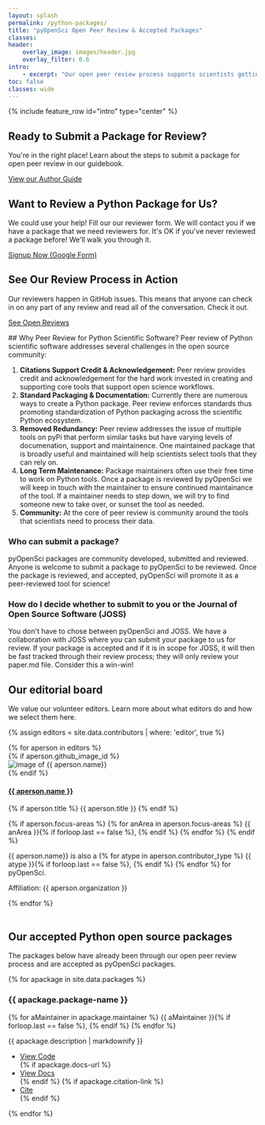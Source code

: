 ```yaml
---
layout: splash
permalink: /python-packages/
title: "pyOpenSci Open Peer Review & Accepted Packages"
classes:
header:
    overlay_image: images/header.jpg
    overlay_filter: 0.6
intro:
    - excerpt: "Our open peer review process supports scientists getting credit for the work invested in open Python tools. It also supports standardization of packaging and improved package visibility."
toc: false
classes: wide
---
```


{% include feature_row id="intro" type="center" %}


<!--TODO: this into a template -->

<div class="feature__wrapper">

  <div class="feature__item ">
    <div class="archive__item cards">
      <div class="archive__item-body">
          <h2 class="archive__item-title">Ready to Submit a Package for Review?</h2>
          <div class="archive__item-excerpt">
            <p>You're in the right place! Learn about the steps to submit a package
            for open peer review in our guidebook. </p>
          </div>  
          <p><a href="https://www.pyopensci.org/contributing-guide/open-source-software-submissions/author-guide.html" class="btn btn--inverse"><i class="fas fa-angle-right"></i> View our Author Guide </a></p>
      </div>
    </div>
  </div>

  <div class="feature__item">
    <div class="archive__item cards">
      <div class="archive__item-body">
          <h2 class="archive__item-title">Want to Review a Python Package for Us?</h2>
          <div class="archive__item-excerpt">
            <p>We could use your help! Fill our our reviewer form. We will 
            contact you if we have a package that we need reviewers for. 
            It's OK if you've never reviewed a package before! We'll walk you 
            through it. </p>
          </div>  
          <p><a href="https://forms.gle/GHfxvmS47nQFDcBM6" class="btn btn--inverse"><i class="fas fa-angle-right"></i> 
            Signup Now (Google Form) </a></p>
      </div>
    </div>
  </div>

  <div class="feature__item">
    <div class="archive__item cards">
      <div class="archive__item-body">
          <h2 class="archive__item-title">See Our Review Process in Action</h2>
          <div class="archive__item-excerpt">
            <p>Our reviewers happen in GitHub issues. This means that anyone can 
            check in on any part of any review and read all of the conversation. 
            Check it out.</p>
          </div>  
          <p><a href="https://www.github.com/pyopensci/software-review" class="btn btn--inverse"><i class="fas fa-angle-right"></i> See Open Reviews </a></p>
      </div>
    </div>
  </div>
</div>

<div class="wide__p_text" markdown="1">
## Why Peer Review for Python Scientific Software?
Peer review of Python scientific software addresses several challenges in the 
open source community:

1. **Citations Support Credit & Acknowledgement:** Peer review provides credit and acknowledgement for the hard work invested in creating and supporting core tools that support open science workflows.
2. **Standard Packaging & Documentation:** Currently there are numerous ways to create a Python package. Peer review enforces standards thus promoting standardization of Python packaging across the scientific Python ecosystem.
3. **Removed Redundancy:** Peer review addresses the issue of multiple tools on pyPi that perform similar tasks but have varying levels of documenation, support and maintainence. One maintained package that is broadly useful and maintained will help scientists select tools that they can rely on. 
4. **Long Term Maintenance:** Package maintainers often use their free time to work on Python tools. Once a package is reviewed by pyOpenSci we will keep in touch with the maintainer to ensure continued maintainance of the tool. If a maintainer needs to step down, we will try to find someone new to take over, or sunset the tool as needed. 
5. **Community:** At the core of peer review is community around the tools that scientists need to process their data. 

### Who can submit a package? 
pyOpenSci packages are community developed, submitted and reviewed. Anyone is
welcome to submit a package to pyOpenSci to be reviewed. Once the package is reviewed,
and accepted, pyOpenSci will promote it as a peer-reviewed tool for science!

### How do I decide whether to submit to you or the Journal of Open Source Software (JOSS)

You don't have to chose between pyOpenSci and JOSS. We have a collaboration with
JOSS where you can submit your package to us for review. If your package is accepted
and if it is in scope for JOSS, it will then be fast tracked through their 
review process; they will only review your paper.md file. Consider this a 
win-win!

</div>

<!-- 
<div class="notice" markdown="1">
## What's the difference between pyOpenSci and JOSS?

> You don't have to chose between pyOpenSci and JOSS; You can submit your package to both.

pyOpenSci and [the Journal of Open Source Software (JOSS)](https://joss.theoj.org/)
are complementary, partner organizations; and you don't have to chose one or the 
other! After a package to pyOpenSci has been reviewed and accepted by pyOpenSci
you can chose to also register it with JOSS. JOSS has [more limited scope](https://joss.readthedocs.io/en/latest/review_criteria.html)  of the 
for packages that it will review. For instance while pyOpenSci will review and 
accept API wrappers, JOSS won't. 

If your package is accepted by pyOpenSci and in scope for JOSS, JOSS will fast 
track your package through their process given it was already reviewed by us.
Once accepted by JOSS, you now have both a pyOpenSci acceptance and one by JOSS. 
Joss will then give you a cross-ref supported DOI for citation. 

### Why Two Review Processes JOSS and pyOpenSci? 

the pyOpenSci review process is different from that of JOSS in a few ways:
* pyOpenSci is specific to the Python community and thus will enforce community specific python specific standards. 
* pyOpenSci places heavy emphasis on documentation and usability in our reviews and associated standardization of both.
* pyOpenSci builds community around and visibility for it's tools.
* pyOpenSci supports long term tool maintenance.    


JOSS reviews are [more limited in scope](https://joss.readthedocs.io/en/latest/review_criteria.html) compared to pyOpenSci and the
[submission criteria](https://joss.readthedocs.io/en/latest/review_criteria.html)
are, in places, less stringent than those of pyOpenSci.
</div>



-->

## Our editorial board

We value our volunteer editors. Learn more about what editors do and how we select
them here. 

{% assign editors = site.data.contributors | where: 'editor', true %}

<div class="grid people">
{% for aperson in editors %}
   <article class="person__item" itemscope="" itemtype="https://schema.org/CreativeWork">
       {% if aperson.github_image_id %}
         <div>
           <img src="https://avatars1.githubusercontent.com/u/{{ aperson.github_image_id }}?s=400&v=4" alt="image of {{ aperson.name}}" class="contrib_avatar">
         </div>
       {% endif %}
      <div class="about_person">
     <h4 class="grid_title" itemprop="headline">
         <a href="https://www.github.com/{{ aperson.github_username }}" rel="permalink"> {{ aperson.name }}
         </a>
     </h4>
     <p class="page__meta title">
     {% if aperson.title %}
      {{ aperson.title }}
     {% endif %}
     </p>
     <p class="page__meta focus-areas">
      {% if aperson.focus-areas %}
      {% for anArea in aperson.focus-areas %}
        {{ anArea }}{% if forloop.last == false %}, {% endif %} 
        {% endfor %}
      {% endif %}
     </p>
     </div>
     <!-- Contribution types -->
     <p class="page__meta bio">
     <span>
     {{ aperson.name}} is also a
       {% for atype in aperson.contributor_type %}
      {{ atype }}{% if forloop.last == false %}, {% endif %} 
      {% endfor %} for pyOpenSci.
    </span>
    </p>
     <p class="contrib_org" itemprop="organization"> Affiliation: {{ aperson.organization }} </p>
   </article>
{% endfor %}
</div>

<br style="clear:both">


## Our accepted Python open source packages

<!--TODO: This would be better as rows of 3 vs 4; also adjust font size in cards > -->
The packages below have already been through our open peer review process and 
are accepted as pyOpenSci packages.


<div class="grid">
    {% for apackage in site.data.packages %}
    <div class="cards">
    <article class="archive__item" itemscope="" itemtype="https://schema.org/CreativeWork">
        <!-- <div class="archive__item-teaser">
            <img src="" alt="">
        </div> -->
        <h3 class="card__title no_toc" itemprop="headline">
            <!-- <a href="{{ apackage.link }}" rel="permalink"> -->
            {{ apackage.package-name }}
            <!-- </a> -->
        </h3>
        <p class="page__meta contributors">
         <span><i class="fas fa-feather" aria-hidden="true"></i>
         <!-- Commas in between authors -->
         {% for aMaintainer in apackage.maintainer %}  
         {{ aMaintainer }}{% if forloop.last == false %}, {% endif %}
         {% endfor %}
         </span>
        </p>
        <span class="narrow">
        <p class="archive__item-excerpt narrow" itemprop="description">{{ apackage.description | markdownify }}
        </p>
        </span>
        <!-- This would probably be cool as a list and use light text for each ?
        In this case i wouldn't have the card be a link but maybe the hover highlights
        the content in the card? And the hover state isn't a hand to suggest 
          docs-url: 
  citation-link: -->
        <ul>
          <li>
            <a href="{{ apackage.link }}" rel="permalink"><i class="fab fa-github"></i> View Code </a>
          </li>
          {% if apackage.docs-url %}
          <li>
            <a href="{{ apackage.docs-url }}" rel="permalink"><i class="fas fa-book-open"></i> View Docs</a>
          </li>
          {% endif %}
          {% if apackage.citation-link %}
          <li>
            <a href="{{ apackage.docs-url }}" rel="permalink"><i class="fas fa-bookmark fa-fw"></i> Cite</a>
          </li>
        {% endif %}
        </ul>
    </article>
    </div>
    {% endfor %}
</div>


<br clear="both">
